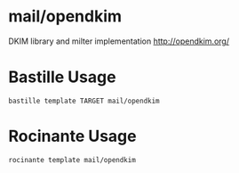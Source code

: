 # mail/opendkim
DKIM library and milter implementation
http://opendkim.org/

# Bastille Usage
```shell
bastille template TARGET mail/opendkim
```

# Rocinante Usage
```shell
rocinante template mail/opendkim
```
